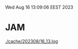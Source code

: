 Wed Aug 16 13:09:06 EEST 2023
# JAM
<a href='./cache/202308/16_13.log'>./cache/202308/16_13.log</a>
